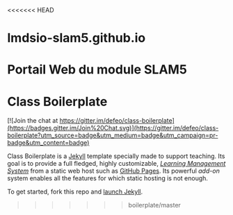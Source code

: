 <<<<<<< HEAD
# lmdsio-slam5.github.io
Portail Web du module SLAM5
=======
Class Boilerplate
=================

[![Join the chat at https://gitter.im/defeo/class-boilerplate](https://badges.gitter.im/Join%20Chat.svg)](https://gitter.im/defeo/class-boilerplate?utm_source=badge&utm_medium=badge&utm_campaign=pr-badge&utm_content=badge)


Class Boilerplate is a [Jekyll](http://jekyllrb.com/) template
specially made to support teaching. Its goal is to provide a full
fledged, highly customizable,
[*Learning Management System*](https://en.wikipedia.org/wiki/Learning_management_system)
from a static web host such as
[GitHub Pages](https://pages.github.com/). Its powerful *add-on*
system enables all the features for which static hosting is not
enough.

To get started, fork this repo and
[launch Jekyll](https://help.github.com/articles/using-jekyll-with-pages/).
>>>>>>> boilerplate/master
